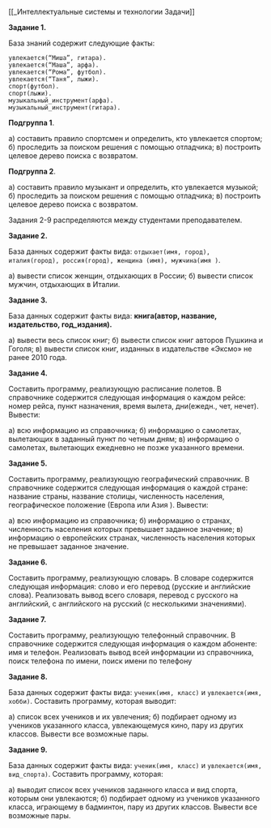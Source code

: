 [[_Интеллектуальные системы и технологии Задачи]]

**Задание 1.**  

База знаний содержит следующие факты:

``` SWI-Prolog
увлекается(“Миша”, гитара).
увлекается(“Маша”, арфа).
увлекается(“Рома”, футбол).
увлекается(“Таня”, лыжи).
спорт(футбол).
спорт(лыжи).
музыкальный_инструмент(арфа).
музыкальный_инструмент(гитара).   
```

**Подгруппа 1**.  

а) составить правило спортсмен и определить, кто увлекается спортом;
б) проследить за поиском решения с помощью отладчика;
в) построить целевое дерево поиска с возвратом.

**Подгруппа 2**.   

а) составить правило музыкант и определить, кто увлекается музыкой;  
б) проследить за поиском решения с помощью отладчика;
в) построить целевое дерево поиска с возвратом.   

Задания 2-9 распределяются между студентами преподавателем.

**Задание 2.**

База данных содержит факты вида: `отдыхает(имя, город), италия(город), россия(город), женщина (имя), мужчина(имя )`.

а) вывести список женщин, отдыхающих в России;
б) вывести список мужчин, отдыхающих в Италии.

**Задание 3.**

База данных содержит факты вида: **книга(автор, название, издательство, год_издания).**

а) вывести весь список книг;
б) вывести список книг авторов Пушкина и Гоголя;
в) вывести список книг, изданных в издательстве «Эксмо» не ранее 2010 года.

**Задание 4.**

Составить программу, реализующую расписание полетов. В справочнике содержится следующая информация о каждом рейсе: номер рейса, пункт назначения, время вылета, дни(ежедн., чет, нечет). Вывести:

а) всю информацию из справочника;
б) информацию о самолетах, вылетающих в заданный пункт по четным дням;
в) информацию о самолетах, вылетающих ежедневно не позже указанного времени.

**Задание 5.**

Составить программу, реализующую географический справочник. В справочнике содержится следующая информация о каждой стране: название страны, название столицы, численность населения, географическое положение (Европа или Азия ). Вывести:

а) всю информацию из справочника;
б) информацию о странах, численность населения которых превышает заданное значение;
в) информацию о европейских странах, численность населения которых не превышает заданное значение.

**Задание 6.**

Составить программу, реализующую словарь. В словаре содержится следующая информация: слово и его перевод (русские и английские слова). Реализовать вывод всего словаря, перевод с русского на английский, с английского на русский (с несколькими значениями).

**Задание 7.**

Составить программу, реализующую телефонный справочник. В справочнике содержится следующая информация о каждом абоненте: имя и телефон. Реализовать вывод всей информации из справочника, поиск телефона по имени, поиск имени по телефону

**Задание 8.**   

База данных содержит факты вида: `ученик(имя, класс)` и `увлекается(имя, хобби)`. Составить программу, которая выводит:

а) список всех учеников и их увлечения;
б) подбирает одному из учеников указанного класса, увлекающемуся кино, пару из других классов. Вывести все возможные пары.

**Задание 9.**

База данных содержит факты вида: `ученик(имя, класс)` и `увлекается(имя, вид_спорта)`. Составить программу, которая:

а) выводит список всех учеников заданного класса и вид спорта, которым они увлекаются;
б) подбирает одному из учеников указанного класса, играющему в бадминтон, пару из других классов. Вывести все возможные пары.